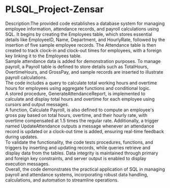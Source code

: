 # PLSQL_Project-Zensar
Description:The provided code establishes a database system for managing employee information, attendance records, and payroll calculations using SQL. It begins by creating the Employees table, which stores essential details like EmployeeID, Name, Department, and HourlyRate, followed by the insertion of five sample employee records. The Attendance table is then created to track clock-in and clock-out times for employees, with a foreign key linking it to the Employees table.<br>
Sample attendance data is added for demonstration purposes. To manage payroll, a Payroll table is defined to store details such as TotalHours, OvertimeHours, and GrossPay, and sample records are inserted to illustrate payroll calculations.<br>
The code includes a query to calculate total working hours and overtime hours for employees using aggregate functions and conditional logic.<br>
A stored procedure, GenerateAttendanceReport, is implemented to calculate and display total hours and overtime for each employee using cursors and output messages.<br>
A function, Calculate Payroll, is also defined to compute an employee's gross pay based on total hours, overtime, and their hourly rate, with overtime compensated at 1.5 times the regular rate. Additionally, a trigger named UpdateAttendance outputs a message whenever an attendance record is updated or a clock-out time is added, ensuring real-time feedback during updates.<br>
To validate the functionality, the code tests procedures, functions, and triggers by inserting and updating records, while queries retrieve and display data from the tables. Data integrity is maintained through primary and foreign key constraints, and server output is enabled to display execution messages.<br>
Overall, the code demonstrates the practical application of SQL in managing payroll and attendance systems, incorporating robust data handling, calculations, and automation to streamline operations.




